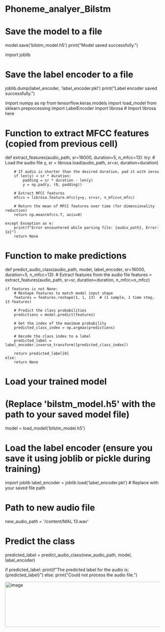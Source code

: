 # Phoneme_analyer_Bilstm

# Save the model to a file
model.save('bilstm_model.h5')
print("Model saved successfully.")


import joblib

# Save the label encoder to a file
joblib.dump(label_encoder, 'label_encoder.pkl')
print("Label encoder saved successfully.")


import numpy as np
from tensorflow.keras.models import load_model
from sklearn.preprocessing import LabelEncoder
import librosa  # Import librosa here

# Function to extract MFCC features (copied from previous cell)
def extract_features(audio_path, sr=16000, duration=5, n_mfcc=13):
    try:
        # Load the audio file
        y, sr = librosa.load(audio_path, sr=sr, duration=duration)

        # If audio is shorter than the desired duration, pad it with zeros
        if len(y) < sr * duration:
            padding = sr * duration - len(y)
            y = np.pad(y, (0, padding))

        # Extract MFCC features
        mfccs = librosa.feature.mfcc(y=y, sr=sr, n_mfcc=n_mfcc)

        # Return the mean of MFCC features over time (for dimensionality reduction)
        return np.mean(mfccs.T, axis=0)

    except Exception as e:
        print(f"Error encountered while parsing file: {audio_path}, Error: {e}")
        return None

# Function to make predictions
def predict_audio_class(audio_path, model, label_encoder, sr=16000, duration=5, n_mfcc=13):
    # Extract features from the audio file
    features = extract_features(audio_path, sr=sr, duration=duration, n_mfcc=n_mfcc)

    if features is not None:
        # Reshape features to match model input shape
        features = features.reshape(1, 1, 13)  # (1 sample, 1 time step, 13 features)

        # Predict the class probabilities
        predictions = model.predict(features)

        # Get the index of the maximum probability
        predicted_class_index = np.argmax(predictions)

        # Decode the class index to a label
        predicted_label = label_encoder.inverse_transform([predicted_class_index])

        return predicted_label[0]
    else:
        return None

# Load your trained model
# (Replace 'bilstm_model.h5' with the path to your saved model file)
model = load_model('bilstm_model.h5')

# Load the label encoder (ensure you save it using joblib or pickle during training)
import joblib
label_encoder = joblib.load('label_encoder.pkl')  # Replace with your saved file path

# Path to new audio file
new_audio_path = '/content/MAL 13.wav'

# Predict the class
predicted_label = predict_audio_class(new_audio_path, model, label_encoder)

if predicted_label:
    print(f"The predicted label for the audio is: {predicted_label}")
else:
    print("Could not process the audio file.")





 <img width="1829" height="147" alt="image" src="https://github.com/user-attachments/assets/bae7f808-7de5-4b83-8467-9958db03bebc" />

